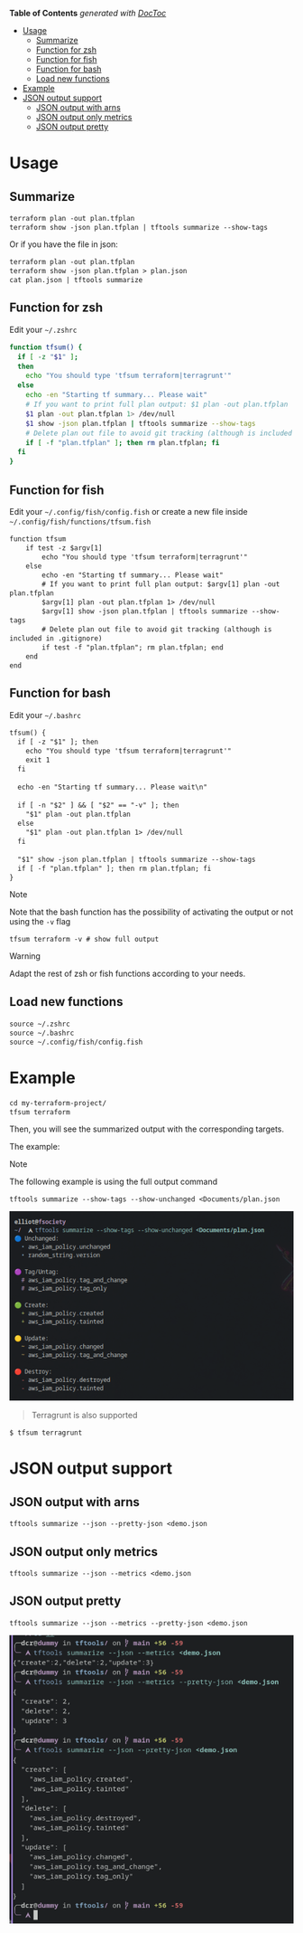 <!-- START doctoc generated TOC please keep comment here to allow auto update -->
<!-- DON'T EDIT THIS SECTION, INSTEAD RE-RUN doctoc TO UPDATE -->
**Table of Contents**  *generated with [DocToc](https://github.com/thlorenz/doctoc)*

- [Usage](#usage)
  - [Summarize](#summarize)
  - [Function for zsh](#function-for-zsh)
  - [Function for fish](#function-for-fish)
  - [Function for bash](#function-for-bash)
  - [Load new functions](#load-new-functions)
- [Example](#example)
- [JSON output support](#json-output-support)
  - [JSON output with arns](#json-output-with-arns)
  - [JSON output only metrics](#json-output-only-metrics)
  - [JSON output pretty](#json-output-pretty)

<!-- END doctoc generated TOC please keep comment here to allow auto update -->

# Usage

## Summarize

```shell
terraform plan -out plan.tfplan
terraform show -json plan.tfplan | tftools summarize --show-tags
```

Or if you have the file in json:

```shell
terraform plan -out plan.tfplan
terraform show -json plan.tfplan > plan.json
cat plan.json | tftools summarize
```

## Function for zsh

Edit your `~/.zshrc`

```bash
function tfsum() {
  if [ -z "$1" ];
  then
    echo "You should type 'tfsum terraform|terragrunt'"
  else
    echo -en "Starting tf summary... Please wait"
    # If you want to print full plan output: $1 plan -out plan.tfplan
    $1 plan -out plan.tfplan 1> /dev/null
    $1 show -json plan.tfplan | tftools summarize --show-tags
    # Delete plan out file to avoid git tracking (although is included in .gitignore)
    if [ -f "plan.tfplan" ]; then rm plan.tfplan; fi
  fi
}
```

## Function for fish

Edit your `~/.config/fish/config.fish` or create a new file inside `~/.config/fish/functions/tfsum.fish`

```shell
function tfsum
    if test -z $argv[1]
        echo "You should type 'tfsum terraform|terragrunt'"
    else
        echo -en "Starting tf summary... Please wait"
        # If you want to print full plan output: $argv[1] plan -out plan.tfplan
        $argv[1] plan -out plan.tfplan 1> /dev/null
        $argv[1] show -json plan.tfplan | tftools summarize --show-tags
        # Delete plan out file to avoid git tracking (although is included in .gitignore)
        if test -f "plan.tfplan"; rm plan.tfplan; end
    end
end
```

## Function for bash

Edit your `~/.bashrc`

```shell
tfsum() {
  if [ -z "$1" ]; then
    echo "You should type 'tfsum terraform|terragrunt'"
    exit 1
  fi

  echo -en "Starting tf summary... Please wait\n"

  if [ -n "$2" ] && [ "$2" == "-v" ]; then
    "$1" plan -out plan.tfplan
  else
    "$1" plan -out plan.tfplan 1> /dev/null
  fi

  "$1" show -json plan.tfplan | tftools summarize --show-tags
  if [ -f "plan.tfplan" ]; then rm plan.tfplan; fi
}
```

> [!NOTE]
> Note that the bash function has the possibility of activating the output or not using the `-v` flag

```shell
tfsum terraform -v # show full output
```

> [!WARNING]
> Adapt the rest of zsh or fish functions according to your needs.

## Load new functions

```shell
source ~/.zshrc
source ~/.bashrc
source ~/.config/fish/config.fish
```

# Example

```shell
cd my-terraform-project/
tfsum terraform
```

Then, you will see the summarized output with the corresponding targets.

The example:

> [!NOTE]
> The following example is using the full output command

```shell
tftools summarize --show-tags --show-unchanged <Documents/plan.json
```

![example](../assets/example.png)

> Terragrunt is also supported

```shell
$ tfsum terragrunt
```

# JSON output support

## JSON output with arns
```shell
tftools summarize --json --pretty-json <demo.json
```

## JSON output only metrics

```shell
tftools summarize --json --metrics <demo.json
```

## JSON output pretty

```shell
tftools summarize --json --metrics --pretty-json <demo.json
```

![example-json-outputs](../assets/example-json-output.png)
